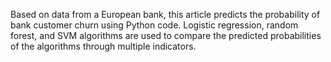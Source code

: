 Based on data from a European bank, this article predicts the probability of bank customer churn using Python code. Logistic regression, random forest, and SVM algorithms are used to compare the predicted probabilities of the algorithms through multiple indicators.
